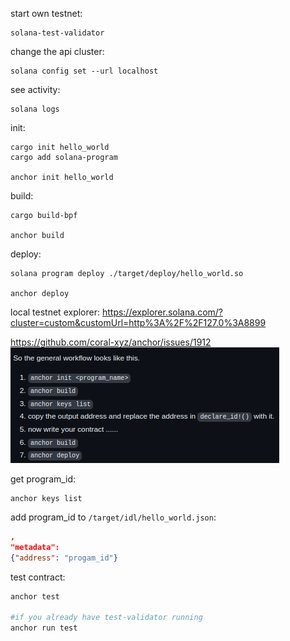 start own testnet:
```
solana-test-validator
```

change the api cluster:
```
solana config set --url localhost
```

see activity:
```
solana logs
```

init:
```
cargo init hello_world 
cargo add solana-program

anchor init hello_world
```

build:
```
cargo build-bpf

anchor build
```

deploy:
```
solana program deploy ./target/deploy/hello_world.so

anchor deploy
```

local testnet explorer:
 https://explorer.solana.com/?cluster=custom&customUrl=http%3A%2F%2F127.0%3A8899
 
 https://github.com/coral-xyz/anchor/issues/1912
![workflow anchor](images/workflow.png)

get program_id:
```
anchor keys list
```

add program_id to `/target/idl/hello_world.json`:
```json
,
"metadata":
{"address": "progam_id"}
```

test contract:
```bash
anchor test 
 
#if you already have test-validator running
anchor run test
```